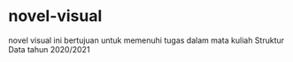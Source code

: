 # novel-visual
novel visual ini bertujuan untuk memenuhi tugas dalam mata kuliah Struktur Data tahun 2020/2021
